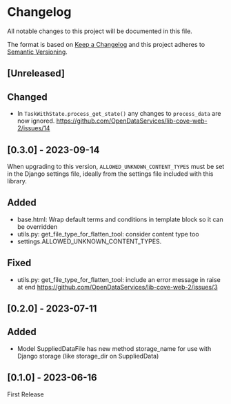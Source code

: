 # Changelog

All notable changes to this project will be documented in this file.

The format is based on [Keep a Changelog](http://keepachangelog.com/en/1.0.0/)
and this project adheres to [Semantic Versioning](http://semver.org/spec/v2.0.0.html).

## [Unreleased]

## Changed

- In `TaskWithState.process_get_state()` any changes to `process_data` are now ignored. https://github.com/OpenDataServices/lib-cove-web-2/issues/14

## [0.3.0] - 2023-09-14

When upgrading to this version, `ALLOWED_UNKNOWN_CONTENT_TYPES` must be set in the Django settings file, ideally from the settings file included with this library.

## Added

- base.html: Wrap default terms and conditions in template block so it can be overridden
- utils.py: get_file_type_for_flatten_tool: consider content type too
- settings.ALLOWED_UNKNOWN_CONTENT_TYPES.

## Fixed

- utils.py: get_file_type_for_flatten_tool: include an error message in raise at end https://github.com/OpenDataServices/lib-cove-web-2/issues/3

## [0.2.0] - 2023-07-11

## Added

- Model SuppliedDataFile has new method storage_name for use with Django storage (like storage_dir on SuppliedData)

## [0.1.0] - 2023-06-16

First Release

